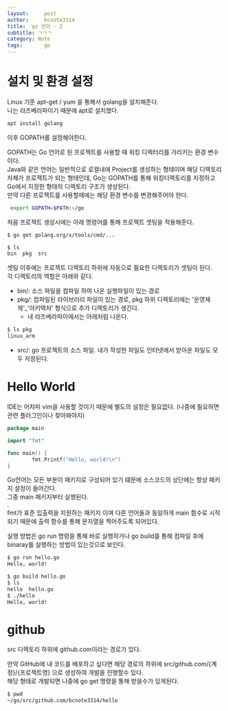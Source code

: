 ```yaml
---
layout:     post
author:     bcnote3314
title: 	go 언어 - 2
subtitle: ㄱㄱㄱ
category: Note
tags: 		go
---
```



# 설치 및 환경 설정

Linux 기준 apt-get / yum 을 통해서 golang을 설치해준다.  
나는 라즈베리파이기 때문에 apt로 설치했다.  
```bash
apt install golang
```
이후 GOPATH를 설정해야한다.  

GOPATH는 Go 언어로 된 프로젝트를 사용할 때 워킹 디렉터리를 가리키는 환경 변수이다.  
Java와 같은 언어는 일반적으로 로컬내에 Project를 생성하는 형태이며 해당 디렉토리자체가 프로젝트가 되는 형태인데, Go는 GOPATH를 통해 워킹디렉토리를 지정하고 Go에서 지정한 형태의 디렉토리 구조가 생성된다.  
만약 다른 프로젝트를 사용할때에는 해당 환경 변수를 변경해주어야 한다.  

```bash
 export GOPATH=$PATH:~/go
```

처음 프로젝트 생성시에는 아래 명령어를 통해 프로젝트 셋팅을 적용해준다.

```bash
$ go get golang.org/x/tools/cmd/...

$ ls
bin  pkg  src

```

셋팅 이후에는 프로젝트 디렉토리 하위에 자동으로 필요한 디렉토리가 셋팅이 된다.  
각 디렉토리의 역할은 아래와 같다.  

* bin/: 소스 파일을 컴파일 하여 나온 실행파일이 있는 경로
* pkg/: 컴파일된 라이브러리 파일이 있는 경로, pkg 하위 디렉토리에는 '운영체제'_'아키텍처' 형식으로 추가 디렉토리가 생긴다.
  * 내 라즈베라파이에서는 아래처럼 나온다.
```bash
$ ls pkg
linux_arm
```
* src/: go 프로젝트의 소스 파일. 내가 작성한 파일도 인터넷에서 받아온 파일도 모두 저장된다.  

# Hello World

IDE는 어차피 vim을 사용할 것이기 때문에 별도의 설정은 필요없다. (나중에 필요하면 관련 플러그인이나 찾아봐야지)

```go
package main

import "fmt"

func main() {
        fmt.Printf("Hello, world!\n")
}
```

Go언어는 모든 부분이 패키지로 구성되어 있기 떄문에 소스코드의 상단에는 항상 패키지 설정이 들어간다.  
그중 main 패키지부터 실행된다.  
.  
fmt가 표준 입출력을 지원하는 패키지 이며 다른 언어들과 동일하게 main 함수로 시작되기 때문에 출력 함수를 통해 문자열을 찍어주도록 되어있다.

실행 방법은 go run 명령을 통해 바로 실행하거나 go build를 통해 컴파일 후에 binaray를 실행하는 방법이 있는것으로 보인다.  

```bash
$ go run hello.go
Hello, world!

$ go build hello.go
$ ls
hello  hello.go
$ ./hello
Hello, world!

```

# github

src 디렉토리 하위에 github.com이라는 경로가 있다.  

만약 GitHub에 내 코드를 배포하고 싶다면 해당 경로의 하위에 src/github.com/{계정}/{프로젝트명} 으로 생성하여 개발을 진행할수 있다.  
해당 형태로 개발되면 나중에 go get 명령을 통해 받을수가 있게된다.  

```bash
$ pwd
~/go/src/github.com/bcnote3314/hello
```

